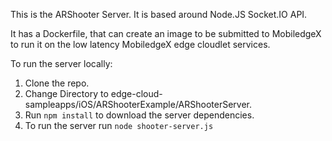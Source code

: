 This is the ARShooter Server. It is based around Node.JS Socket.IO 
API.

It has a Dockerfile, that can create an image to be submitted to MobiledgeX to
run it on the low latency MobiledgeX edge cloudlet services.

To run the server locally:

1. Clone the repo.
2. Change Directory to edge-cloud-sampleapps/iOS/ARShooterExample/ARShooterServer.
3.   Run ```npm install``` to download the server dependencies.
4.  To run the server run
``` node shooter-server.js ```
